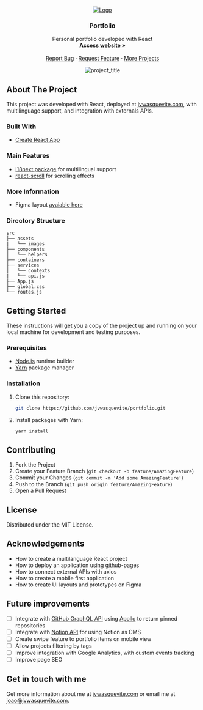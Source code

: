 <br />
<p align="center">
  <a href="https://github.com/jvwasquevite/portfolio">
    <img src="https://jvwasquevite.com.br/github/logo.png" alt="Logo">
  </a>

  <h3 align="center">Portfolio</h3>

  <p align="center">
    Personal portfolio developed with React
    <br />
    <a href="https://jvwasquevite.com/" target="_blank"><strong>Access website »</strong></a>
    <br />
    <br />
    <a href="https://github.com/jvwasquevite/portfolio/issues">Report Bug</a>
    ·
    <a href="https://github.com/jvwasquevite/portfolio/issues">Request Feature</a>
    ·
    <a href="https://github.com/jvwasquevite?tab=repositories">More Projects</a>
  </p>
</p>

<!-- made at screely.com, with: shadow on, plain regular window, no background, and 80x100px padding -->
<p align="center">
<img src="https://i.imgur.com/lClrmsg.png" alt="project_title">
</p>

## About The Project

This project was developed with React, deployed at [jvwasquevite.com](https://jvwasquevite.com/), with multilinguage support, and integration with externals APIs.

### Built With

* [Create React App](https://github.com/facebook/create-react-app)

### Main Features

* [i18next package](https://www.i18next.com/) for multilingual support
* [react-scroll](https://www.npmjs.com/package/react-scroll) for scrolling effects

### More Information

* Figma layout [avaiable here](https://www.figma.com/file/pMUBIGLHYHFXXrlWafPH3v/jvwasquevite)

### Directory Structure

```
src
├── assets
|   └── images
├── components
│   └── helpers
├── containers
├── services
│   └── contexts
|   └── api.js
├── App.js
├── global.css
└── routes.js
```


## Getting Started

These instructions will get you a copy of the project up and running on your local machine for development and testing purposes.

### Prerequisites

* [Node.js](https://nodejs.org/en/) runtime builder
* [Yarn](https://classic.yarnpkg.com/en/) package manager

### Installation

1. Clone this repository:
   ```sh
   git clone https://github.com/jvwasquevite/portfolio.git
   ```
2. Install packages with Yarn:
   ```sh
   yarn install
   ```

## Contributing

1. Fork the Project
2. Create your Feature Branch (`git checkout -b feature/AmazingFeature`)
3. Commit your Changes (`git commit -m 'Add some AmazingFeature'`)
4. Push to the Branch (`git push origin feature/AmazingFeature`)
5. Open a Pull Request

## License

Distributed under the MIT License.

## Acknowledgements

* How to create a multilanguage React project
* How to deploy an application using github-pages
* How to connect external APIs with axios
* How to create a mobile first application
* How to create UI layouts and prototypes on Figma

## Future improvements

- [ ] Integrate with [GitHub GraphQL API](https://docs.github.com/pt/graphql) using [Apollo](https://www.apollographql.com/) to return pinned repositories
- [ ] Integrate with [Notion API](https://developers.notion.com/) for using Notion as CMS
- [ ] Create swipe feature to portfolio items on mobile view
- [ ] Allow projects filtering by tags
- [ ] Improve integration with Google Analytics, with custom events tracking
- [ ] Improve page SEO 

## Get in touch with me

Get more information about me at [jvwasquevite.com](https://jvwasquevite.com/) or email me at [joao@jvwasquevite.com](mailto:joao@jvwasquevite.com).

